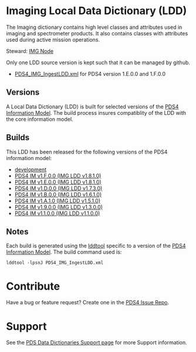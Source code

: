 # Imaging Local Data Dictionary (LDD)

The Imaging dictionary contains high level classes and attributes used in imaging and spectrometer products.
It also contains classes with attributes used during active mission operations.

Steward: [IMG Node](https://pds-imaging.jpl.nasa.gov/)

Only one LDD source version is kept such that it can be managed by github.

- [PDS4_IMG_IngestLDD.xml](src) for PDS4 version 1.E.0.0 and 1.F.0.0

## Versions

A Local Data Dictionary (LDD) is built for selected versions of the [PDS4 Information Model](https://pds.nasa.gov/pds4/doc/im/).
The build process insures compatiblity of the LDD with the core information model.

## Builds


This LDD has been released for the following versions of the PDS4 information model:

- [development](build/development)
- [PDS4 IM v1.F.0.0 (IMG LDD v1.8.1.0)](build/release/1.15.0.0)
- [PDS4 IM v1.E.0.0 (IMG LDD v1.8.1.0)](build/release/1.14.0.0)
- [PDS4 IM v1.D.0.0 (IMG LDD v1.7.3.0)](build/release/1.D.0.0_1.7.3.0)
- [PDS4 IM v1.B.0.0 (IMG LDD v1.6.1.0)](https://github.com/nasa-pds-data-dictionaries/ldd-img/releases/tag/v1.6.1.0)
- [PDS4 IM v1.A.1.0 (IMG LDD v1.5.1.0)](https://github.com/nasa-pds-data-dictionaries/ldd-img/releases/tag/v1.5.1.0)
- [PDS4 IM v1.9.0.0 (IMG LDD v1.3.0.0)](https://github.com/nasa-pds-data-dictionaries/ldd-img/releases/tag/v1.3.0.0)
- [PDS4 IM v1.1.0.0 (IMG LDD v1.1.0.0)](https://github.com/nasa-pds-data-dictionaries/ldd-img/releases/tag/v1.1.0.0)


## Notes

Each build is generated using the [lddtool](https://pds.nasa.gov/tools/about/ldd/) specific to a version of the [PDS4 Information Model](https://pds.nasa.gov/datastandards/documents/im/). The build command used is:

```
lddtool -lpsnJ PDS4_IMG_IngestLDD.xml
```

# Contribute

Have a bug or feature request? Create one in the [PDS4 Issue Repo](https://github.com/pds-data-dictionaries/PDS4-LDD-Issue-Repo/issues/new/choose).


# Support

See the [PDS Data Dictionaries Support page](https://pds-data-dictionaries.github.io/support/) for more Support information.
